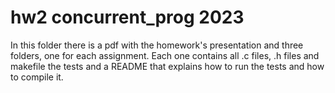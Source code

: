 # hw2 concurrent_prog 2023

In this folder there is a pdf with the homework's presentation and three folders,
one for each assignment. Each one contains all .c files, .h files and makefile
the tests and a README that explains how to run the tests and how to compile it.